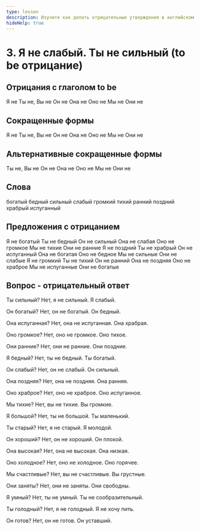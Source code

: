 ```yaml
---
type: lesson
description: Изучите как делать отрицательные утверждения в английском языке с глаголом 'to be', чтобы выразить то, что не является правдой
hideHelp: true
---
```


# 3. Я не слабый. Ты не сильный (to be отрицание)

## Отрицания с глаголом to be

Я не
Ты не, Вы не
Он не
Она не
Оно не
Мы не
Они не

## Сокращенные формы

Я не
Ты не, Вы не
Он не
Она не
Оно не
Мы не
Они не

## Альтернативные сокращенные формы

Ты не, Вы не
Он не
Она не
Оно не
Мы не
Они не

## Слова

богатый
бедный
сильный
слабый
громкий
тихий
ранний
поздний
храбрый
испуганный

## Предложения с отрицанием

Я не богатый
Ты не бедный
Он не сильный
Она не слабая
Оно не громкое
Мы не тихие
Они не ранние
Я не поздний
Ты не храбрый
Он не испуганный
Она не богатая
Оно не бедное
Мы не сильные
Они не слабые
Я не громкий
Ты не тихий
Он не ранний
Она не поздняя
Оно не храброе
Мы не испуганные
Они не богатые

## Вопрос - отрицательный ответ

Ты сильный?
Нет, я не сильный.
Я слабый.

Он богатый?
Нет, он не богатый.
Он бедный.

Она испуганная?
Нет, она не испуганная.
Она храбрая.

Оно громкое?
Нет, оно не громкое.
Оно тихое.

Они ранние?
Нет, они не ранние.
Они поздние.

Я бедный?
Нет, ты не бедный.
Ты богатый.

Он слабый?
Нет, он не слабый.
Он сильный.

Она поздняя?
Нет, она не поздняя.
Она ранняя.

Оно храброе?
Нет, оно не храброе.
Оно испуганное.

Мы тихие?
Нет, вы не тихие.
Вы громкие.

Я большой?
Нет, ты не большой.
Ты маленький.

Ты старый?
Нет, я не старый.
Я молодой.

Он хороший?
Нет, он не хороший.
Он плохой.

Она высокая?
Нет, она не высокая.
Она низкая.

Оно холодное?
Нет, оно не холодное.
Оно горячее.

Мы счастливые?
Нет, вы не счастливые.
Вы грустные.

Они заняты?
Нет, они не заняты.
Они свободны.

Я умный?
Нет, ты не умный.
Ты не сообразительный.

Ты голодный?
Нет, я не голодный.
Я не хочу пить.

Он готов?
Нет, он не готов.
Он уставший.
